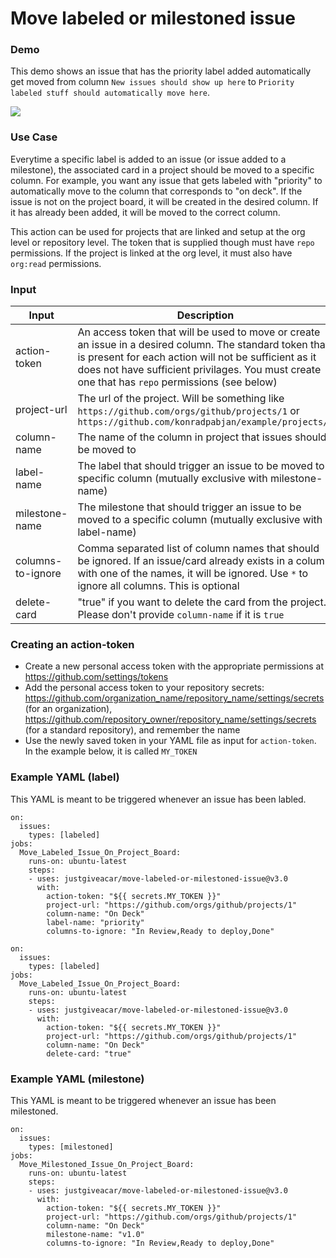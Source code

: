 # Move labeled or milestoned issue

### Demo
This demo shows an issue that has the priority label added automatically get moved from column `New issues should show up here` to `Priority labeled stuff should automatically move here`.

![](demo.gif)

### Use Case
Everytime a specific label is added to an issue (or issue added to a milestone), the associated card in a project should be moved to a specific column. For example, you want any issue that gets labeled with "priority" to automatically move to the column that corresponds to "on deck". If the issue is not on the project board, it will be created in the desired column. If it has already been added, it will be moved to the correct column.

This action can be used for projects that are linked and setup at the org level or repository level. The token that is supplied though must have `repo` permissions. If the project is linked at the org level, it must also have `org:read` permissions.

### Input

| Input | Description  |
|---------|---|
|  action-token | An access token that will be used to move or create an issue in a desired column. The standard token that is present for each action will not be sufficient as it does not have sufficient privilages. You must create one that has `repo` permissions (see below)  |
| project-url  | The url of the project. Will be something like `https://github.com/orgs/github/projects/1` or `https://github.com/konradpabjan/example/projects/1`  |
| column-name | The name of the column in project that issues should be moved to |
| label-name | The label that should trigger an issue to be moved to a specific column (mutually exclusive with milestone-name) |
| milestone-name | The milestone that should trigger an issue to be moved to a specific column (mutually exclusive with label-name) |
| columns-to-ignore | Comma separated list of column names that should be ignored. If an issue/card already exists in a column with one of the names, it will be ignored. Use `*` to ignore all columns. This is optional|
| delete-card | "true" if you want to delete the card from the project. Please don't provide `column-name` if it is `true`|


### Creating an action-token

- Create a new personal access token with the appropriate permissions at https://github.com/settings/tokens
- Add the personal access token to your repository secrets: https://github.com/organization_name/repository_name/settings/secrets (for an organization), https://github.com/repository_owner/repository_name/settings/secrets (for a standard repository), and remember the name
- Use the newly saved token in your YAML file as input for `action-token`. In the example below, it is called `MY_TOKEN`


### Example YAML (label)

This YAML is meant to be triggered whenever an issue has been labled.

```
on:
  issues:
    types: [labeled]
jobs:
  Move_Labeled_Issue_On_Project_Board:
    runs-on: ubuntu-latest
    steps:
    - uses: justgiveacar/move-labeled-or-milestoned-issue@v3.0
      with:
        action-token: "${{ secrets.MY_TOKEN }}"
        project-url: "https://github.com/orgs/github/projects/1"
        column-name: "On Deck"
        label-name: "priority"
        columns-to-ignore: "In Review,Ready to deploy,Done"
 ```

```
on:
  issues:
    types: [labeled]
jobs:
  Move_Labeled_Issue_On_Project_Board:
    runs-on: ubuntu-latest
    steps:
    - uses: justgiveacar/move-labeled-or-milestoned-issue@v3.0
      with:
        action-token: "${{ secrets.MY_TOKEN }}"
        project-url: "https://github.com/orgs/github/projects/1"
        column-name: "On Deck"
        delete-card: "true"
 ```
 
 
### Example YAML (milestone)

This YAML is meant to be triggered whenever an issue has been milestoned.

```
on:
  issues:
    types: [milestoned]
jobs:
  Move_Milestoned_Issue_On_Project_Board:
    runs-on: ubuntu-latest
    steps:
    - uses: justgiveacar/move-labeled-or-milestoned-issue@v3.0
      with:
        action-token: "${{ secrets.MY_TOKEN }}"
        project-url: "https://github.com/orgs/github/projects/1"
        column-name: "On Deck"
        milestone-name: "v1.0"
        columns-to-ignore: "In Review,Ready to deploy,Done"
 ```
